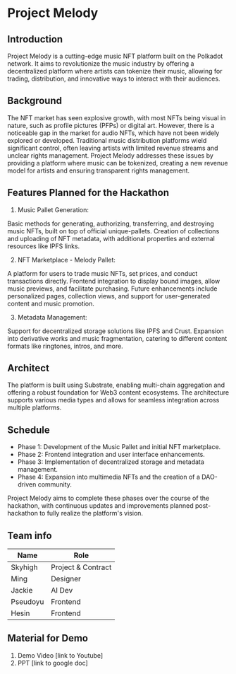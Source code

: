 # Project Melody
## Introduction
Project Melody is a cutting-edge music NFT platform built on the Polkadot network. It aims to revolutionize the music industry by offering a decentralized platform where artists can tokenize their music, allowing for trading, distribution, and innovative ways to interact with their audiences.

## Background
The NFT market has seen explosive growth, with most NFTs being visual in nature, such as profile pictures (PFPs) or digital art. However, there is a noticeable gap in the market for audio NFTs, which have not been widely explored or developed. Traditional music distribution platforms wield significant control, often leaving artists with limited revenue streams and unclear rights management. Project Melody addresses these issues by providing a platform where music can be tokenized, creating a new revenue model for artists and ensuring transparent rights management.

## Features Planned for the Hackathon
1. Music Pallet Generation:

Basic methods for generating, authorizing, transferring, and destroying music NFTs, built on top of official unique-pallets.
Creation of collections and uploading of NFT metadata, with additional properties and external resources like IPFS links.

2. NFT Marketplace - Melody Pallet:

A platform for users to trade music NFTs, set prices, and conduct transactions directly.
Frontend integration to display bound images, allow music previews, and facilitate purchasing.
Future enhancements include personalized pages, collection views, and support for user-generated content and music promotion.

3. Metadata Management:

Support for decentralized storage solutions like IPFS and Crust.
Expansion into derivative works and music fragmentation, catering to different content formats like ringtones, intros, and more.

## Architect
The platform is built using Substrate, enabling multi-chain aggregation and offering a robust foundation for Web3 content ecosystems. The architecture supports various media types and allows for seamless integration across multiple platforms.

## Schedule
- Phase 1: Development of the Music Pallet and initial NFT marketplace.
- Phase 2: Frontend integration and user interface enhancements.
- Phase 3: Implementation of decentralized storage and metadata management.
- Phase 4: Expansion into multimedia NFTs and the creation of a DAO-driven community.

Project Melody aims to complete these phases over the course of the hackathon, with continuous updates and improvements planned post-hackathon to fully realize the platform's vision.

## Team info
| Name        | Role                   |
| ----------- | ---------------------- |
| Skyhigh     | Project & Contract     |
| Ming        | Designer               |
| Jackie      | AI Dev                 |
| Pseudoyu    | Frontend               |
| Hesin       | Frontend               |    


## Material for Demo
1. Demo Video [link to Youtube]
2. PPT [link to google doc]
